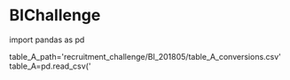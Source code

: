 # BIChallenge
import pandas as pd

table_A_path='recruitment_challenge/BI_201805/table_A_conversions.csv'
table_A=pd.read_csv('
